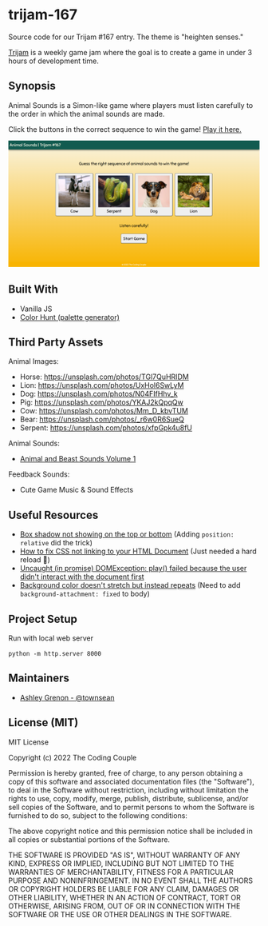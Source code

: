 # trijam-167
Source code for our Trijam #167 entry. The theme is "heighten senses."

[Trijam](https://itch.io/jam/trijam-167) is a weekly game jam where the goal is to create a game in under 3 hours of development time. 

## Synopsis

Animal Sounds is a Simon-like game where players must listen carefully to the order in which the animal sounds are made. 

Click the buttons in the correct sequence to win the game! [Play it here.](https://thecodingcouple.github.io/trijam-167/)

![Animal Sounds Screenshot](images/screenshot1.png)

## Built With

* Vanilla JS
* [Color Hunt (palette generator)](https://colorhunt.co/palette/125b50f8b400faf5e4ff6363)

## Third Party Assets

Animal Images:
* Horse: https://unsplash.com/photos/TGl7QuHRIDM
* Lion: https://unsplash.com/photos/UxHol6SwLyM
* Dog: https://unsplash.com/photos/N04FIfHhv_k
* Pig: https://unsplash.com/photos/YKAJ2kQpqQw
* Cow: https://unsplash.com/photos/Mm_D_kbvTUM
* Bear: https://unsplash.com/photos/_r6w0R6SueQ
* Serpent: https://unsplash.com/photos/xfpGpk4u8fU

Animal Sounds:
* [Animal and Beast Sounds Volume 1](https://assetstore.unity.com/packages/audio/sound-fx/animals/beast-animal-sounds-176517)

Feedback Sounds:
* Cute Game Music & Sound Effects

## Useful Resources

* [Box shadow not showing on the top or bottom](https://stackoverflow.com/questions/14818780/box-shadow-not-showing-on-the-top-or-bottom) (Adding `position: relative` did the trick)
* [How to fix CSS not linking to your HTML Document](https://sebhastian.com/css-not-linking-html/) (Just needed a hard reload :facepalm:) 
* [Uncaught (in promise) DOMException: play() failed because the user didn't interact with the document first](https://stackoverflow.com/questions/49930680/how-to-handle-uncaught-in-promise-domexception-play-failed-because-the-use)
* [Background color doesn't stretch but instead repeats](https://stackoverflow.com/questions/2869212/css3-gradient-background-set-on-body-doesnt-stretch-but-instead-repeats) (Need to add `background-attachment: fixed` to body)

## Project Setup

Run with local web server

```
python -m http.server 8000
```

## Maintainers

* [Ashley Grenon - @townsean](https://github.com/townsean)

## License (MIT)

MIT License

Copyright (c) 2022 The Coding Couple

Permission is hereby granted, free of charge, to any person obtaining a copy of this software and associated documentation files (the "Software"), to deal in the Software without restriction, including without limitation the rights to use, copy, modify, merge, publish, distribute, sublicense, and/or sell copies of the Software, and to permit persons to whom the Software is furnished to do so, subject to the following conditions:

The above copyright notice and this permission notice shall be included in all copies or substantial portions of the Software.

THE SOFTWARE IS PROVIDED "AS IS", WITHOUT WARRANTY OF ANY KIND, EXPRESS OR IMPLIED, INCLUDING BUT NOT LIMITED TO THE WARRANTIES OF MERCHANTABILITY, FITNESS FOR A PARTICULAR PURPOSE AND NONINFRINGEMENT. IN NO EVENT SHALL THE AUTHORS OR COPYRIGHT HOLDERS BE LIABLE FOR ANY CLAIM, DAMAGES OR OTHER LIABILITY, WHETHER IN AN ACTION OF CONTRACT, TORT OR OTHERWISE, ARISING FROM, OUT OF OR IN CONNECTION WITH THE SOFTWARE OR THE USE OR OTHER DEALINGS IN THE SOFTWARE.
